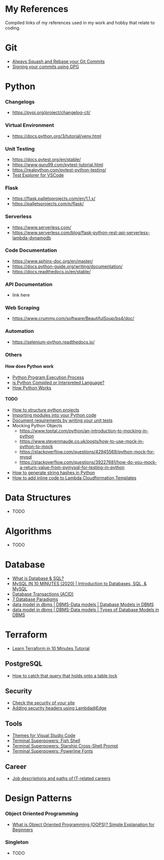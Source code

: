 # My References
Compiled links of my references used in my work and hobby that relate to coding.

# Git
- [Always Squash and Rebase your Git Commits](https://blog.carbonfive.com/2017/08/28/always-squash-and-rebase-your-git-commits/)
- [Signing your commits using GPG](https://help.github.com/en/articles/managing-commit-signature-verification)


# Python
### Changelogs
- https://pypi.org/project/changelog-cli/

### Virtual Environment
- https://docs.python.org/3/tutorial/venv.html

### Unit Testing
- https://docs.pytest.org/en/stable/
- https://www.guru99.com/pytest-tutorial.html
- https://realpython.com/pytest-python-testing/
- [Test Explorer for VSCode](https://code.visualstudio.com/docs/python/testing)

### Flask
- https://flask.palletsprojects.com/en/1.1.x/
- https://palletsprojects.com/p/flask/

### Serverless
- https://www.serverless.com/
- https://www.serverless.com/blog/flask-python-rest-api-serverless-lambda-dynamodb

### Code Documentation
- https://www.sphinx-doc.org/en/master/
- https://docs.python-guide.org/writing/documentation/
- https://docs.readthedocs.io/en/stable/

### API Documentation
- link here

### Web Scraping
- https://www.crummy.com/software/BeautifulSoup/bs4/doc/

### Automation
- https://selenium-python.readthedocs.io/

### Others
#### How does Python work
- [Python Program Execution Process](https://www.youtube.com/watch?v=AisW8ZhqUuc)
- [is Python Compiled or Interpreted Language?](https://www.youtube.com/watch?v=0BhSWyDEDC4)
- [How Python Works](https://www.youtube.com/watch?v=-ZPg5lJCln8)

#### TODO
- [How to structure python projects](https://docs.python-guide.org/writing/structure/)
- [Importing modules into your Python code](https://stackoverflow.com/questions/714063/importing-modules-from-parent-folder)
- [Document requirements by writing your unit tests](https://docs.pytest.org/en/latest/)
- Mocking Python Objects
  - https://www.toptal.com/python/an-introduction-to-mocking-in-python
  - https://www.stevenmaude.co.uk/posts/how-to-use-mock-in-python-to-mock
  - https://stackoverflow.com/questions/42945569/python-mock-for-mysql
  - https://stackoverflow.com/questions/39227681/how-do-you-mock-a-return-value-from-pymysql-for-testing-in-python
- [How to generate string hashes in Python](https://www.pythoncentral.io/hashing-strings-with-python/)
- [How to add inline code to Lambda Cloudformation Templates](https://stackoverflow.com/a/54877663/7166760)

# Data Structures
- TODO

# Algorithms
- TODO

# Database
- [What is Database & SQL?](https://www.youtube.com/watch?v=FR4QIeZaPeM)
- [MySQL IN 10 MINUTES (2020) | Introduction to Databases, SQL, & MySQL](https://www.youtube.com/watch?v=2bW3HuaAUcY)
- [Database Transactions (ACID)](https://www.youtube.com/watch?v=5Pia4UFuMKo)
- [7 Database Paradigms](https://www.youtube.com/watch?v=W2Z7fbCLSTw)
- [data model in dbms | DBMS-Data models | Database Models in DBMS](https://www.youtube.com/watch?v=9lucCvD1Ppc)
- [data model in dbms | DBMS-Data models | Types of Database Models in DBMS](https://www.youtube.com/watch?v=OQanW4NVksY)

# Terraform
- [Learn Terraform in 10 Minutes Tutorial](https://www.youtube.com/watch?v=UleogrJkZn0)

## PostgreSQL
- [How to catch that query that holds onto a table lock](https://hackernoon.com/postgres-idle-queries-and-pg-locks-216b207c3e39)

## Security
- [Check the security of your site](https://securityheaders.com)
- [Adding security headers using Lambda@Edge](https://aws.amazon.com/blogs/networking-and-content-delivery/adding-http-security-headers-using-lambdaedge-and-amazon-cloudfront/)


## Tools
- [Themes for Visual Studio Code](https://vscodethemes.com)
- [Terminal Superpowers: Fish Shell](https://fishshell.com/)
- [Terminal Superpowers: Starship Cross-Shell Prompt](https://starship.rs/)
- [Terminal Superpowers: Powerline Fonts](https://github.com/powerline/fonts)


## Career
- [Job descriptions and paths of IT-related careers](https://www.cyberdegrees.org)

# Design Patterns
### Object Oriented Programming
- [What is Object Oriented Programming (OOPS)? Simple Explanation for Beginners](https://www.youtube.com/watch?v=xoL6WvCARJY)

### Singleton
- TODO
